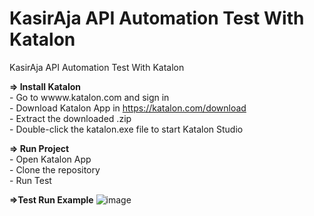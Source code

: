 # KasirAja API Automation Test With Katalon 
KasirAja API Automation Test With Katalon

**=> Install Katalon**
<br> - Go to wwww.katalon.com and sign in 
<br> - Download Katalon App in https://katalon.com/download
<br> - Extract the downloaded .zip
<br> - Double-click the katalon.exe file to start Katalon Studio

**=> Run Project**
<br> - Open Katalon App
<br> - Clone the repository 
<br> - Run Test 

**=>Test Run Example**
![image](https://github.com/tegarmuhammad3775/Katalon-Automation/assets/23182414/9bd14bb8-190a-4a5d-bcfd-029ad9b80368)
